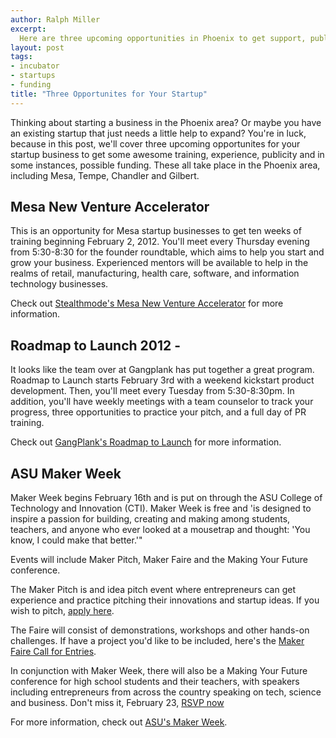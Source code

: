 ```yaml
---
author: Ralph Miller
excerpt:
  Here are three upcoming opportunities in Phoenix to get support, publicity, training, and possible funding for your startup. 
layout: post
tags:
- incubator
- startups
- funding
title: "Three Opportunites for Your Startup"
---
```


Thinking about starting a business in the Phoenix area? Or maybe you have an existing startup that just needs a little help to expand? You're in luck, because in this post, we'll cover three upcoming opportunites for your startup business to get some awesome training, experience, publicity and in some instances, possible funding. These all take place in the Phoenix area, including Mesa, Tempe, Chandler and Gilbert. 

## Mesa New Venture Accelerator
This is an opportunity for Mesa startup businesses to get ten weeks of training beginning February 2, 2012. You'll meet every Thursday evening from 5:30-8:30 for the founder roundtable, which aims to help you start and grow your business. Experienced mentors will be available to help in the realms of retail, manufacturing, health care, software, and information technology businesses.

Check out [Stealthmode's Mesa New Venture Accelerator](http://blog.stealthmode.com/work-with-francine/fasttrac-new-venture-in-mesa-enrolling-now/) for more information.

## Roadmap to Launch 2012 - 
It looks like the team over at Gangplank has put together a great program. Roadmap to Launch starts February 3rd with a weekend kickstart product development. Then, you'll meet every Tuesday from 5:30-8:30pm. In addition, you'll have weekly meetings with a team counselor to track your progress, three opportunities to practice your pitch, and a full day of PR training.

Check out [GangPlank's Roadmap to Launch](http://gangplankhq.com/2012/01/roadmap-to-launch-2012/) for more information.

## ASU Maker Week

Maker Week begins February 16th and is put on through the ASU College of Technology and Innovation (CTI). Maker Week is free and 'is designed to inspire a passion for building, creating and making among students, teachers, and anyone who ever looked at a mousetrap and thought: 'You know, I could make that better.'"

Events will include Maker Pitch, Maker Faire and the Making Your Future conference. 

The Maker Pitch is and idea pitch event where entrepreneurs can get experience and practice pitching their innovations and startup ideas. If you wish to pitch, [apply here](https://technology.asu.edu/makerweek/makerpitch/form).

The Faire will consist of demonstrations, workshops and other hands-on challenges. If have a project you'd like to be included, here's the [Maker Faire Call for Entries](https://docs.google.com/spreadsheet/viewform?formkey=dHMzR0lZUHZxeFY1NzFmWjRoV2FVVWc6MQ).

In conjunction with Maker Week, there will also be a Making Your Future conference for high school students and their teachers, with speakers including entrepreneurs from across the country speaking on tech, science and business. Don't miss it, February 23, [RSVP now](https://docs.google.com/spreadsheet/viewform?hl=en_US&formkey=dENDMlFrZlRyQUhTOTlQeXlMSnVabXc6MQ#gid=0)

For more information, check out [ASU's Maker Week](https://technology.asu.edu/makerweek).
